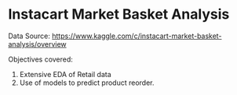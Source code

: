 # Instacart Market Basket Analysis

Data Source: https://www.kaggle.com/c/instacart-market-basket-analysis/overview

Objectives covered:

1) Extensive EDA of Retail data
2) Use of models to predict product reorder.
